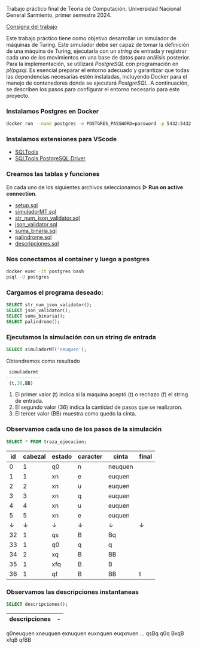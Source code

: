 Trabajo práctico final de Teoría de Computación, Universidad Nacional General Sarmiento, primer semestre 2024.

[Consigna del trabajo](consigna.pdf)

Este trabajo práctico tiene como objetivo desarrollar un simulador de máquinas de Turing. Este simulador debe ser capaz de tomar la definición de una máquina de Turing, ejecutarla con un _string_ de entrada y registrar cada uno de los movimientos en una base de datos para análisis posterior. Para la implementación, se utilizará _PostgreSQL_ con programación en _pl/pgsql_. Es esencial preparar el entorno adecuado y garantizar que todas las dependencias necesarias estén instaladas, incluyendo Docker para el manejo de contenedores donde se ejecutará _PostgreSQL_. A continuación, se describen los pasos para configurar el entorno necesario para este proyecto.

### Instalamos Postgres en Docker
```bash
docker run --name postgres -e POSTGRES_PASSWORD=password -p 5432:5432 -d postgres
```

### Instalamos extensiones para VScode
 - [SQLTools](https://marketplace.visualstudio.com/items?itemName=mtxr.sqltools)
 - [SQLTools PostgreSQL Driver](https://marketplace.visualstudio.com/items?itemName=mtxr.sqltools-driver-pg)

### Creamos las tablas y funciones
En cada uno de los siguientes archivos seleccionamos **▷ Run on active connection**.
 - [setup.sql](setup.sql)
 - [simuladorMT.sql](simuladorMT.sql)
 - [str_num_json_validator.sql](str_num_json_validator.sql)
 - [json_validator.sql](json_validator.sql)
 - [suma_binaria.sql](suma_binaria.sql)
 - [palindrome.sql](palindrome.sql)
 - [descripciones.sql](descripciones.sql)

### Nos conectamos al container y luego a postgres
```bash
docker exec -it postgres bash
psql -U postgres
```

### Cargamos el programa deseado:
```sql
SELECT str_num_json_validator();
SELECT json_validator();
SELECT suma_binaria();
SELECT palindrome();
```

### Ejecutamos la simulación con un string de entrada
```sql
SELECT simuladorMT('neuquen');
```
Obtendremos como resultado
```sql
 simuladormt
-------------
 (t,36,BB)
```
 1. El primer valor (t) indica si la maquina aceptó (t) o rechazo (f) el string de entrada.
 2. El segundo valor (36) indica la cantidad de pasos que se realizaron.
 3. El tercer valor (BB) muestra como quedo la cinta.

### Observamos cada uno de los pasos de la simulación
```sql
SELECT * FROM traza_ejecucion;
```
id | cabezal | estado | caracter |  cinta  | final
----|---------|--------|----------|---------|-------
  0 |       1 | q0     | n        | neuquen |
  1 |       1 | xn     | e        | euquen  |
  2 |       2 | xn     | u        | euquen  |
  3 |       3 | xn     | q        | euquen  |
  4 |       4 | xn     | u        | euquen  |
  5 |       5 | xn     | e        | euquen  |
  ↓ |       ↓ | ↓      | ↓        | ↓       | ↓
 32 |       1 | qs     | B        | Bq      |
 33 |       1 | q0     | q        | q       |
 34 |       2 | xq     | B        | BB      |
 35 |       1 | xfq    | B        | B       |
 36 |       1 | qf     | B        | BB      | t

### Observamos las descripciones instantaneas
```sql
SELECT descripciones();
```
descripciones|-
-------------|-
 q0neuquen
 xneuquen
 exnuquen
 euxnquen
 euqxnuen
 ...
 qsBq
 q0q
 BxqB
 xfqB
 qfBB